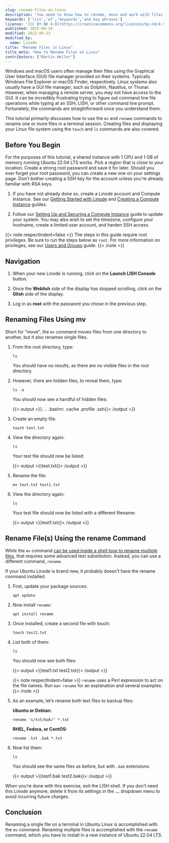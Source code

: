 ```yaml
---
slug: rename-files-on-linux
description: "You need to know how to rename, move and work with files and folders on Linux if you work on a cloud server with cloud apps. This is a comprehensive tutorial to get you started? ✓ Click here!"
keywords: ['list','of','keywords','and key phrases']
license: '[CC BY-ND 4.0](https://creativecommons.org/licenses/by-nd/4.0)'
published: 2022-09-14
modified: 2022-09-23
modified_by:
  name: Linode
title: "Rename Files in Linux"
title_meta: "How to Rename Files on Linux"
contributors: ["Martin Heller"]
---
```


Windows and macOS users often manage their files using the Graphical User Interface (GUI) file manager provided on their systems. Typically Windows File Explorer or macOS Finder, respectively. Linux systems also usually have a GUI file manager, such as Dolphin, Nautilus, or Thunar. However, when managing a remote server, you may not have access to the GUI. It can be incredibly frustrating trying to figure out command line file operations while typing at an SSH, LISH, or other command line prompt. Fortunately, the commands are straightforward once you understand them.

This tutorial primarily discusses how to use the `mv` and `rename` commands to rename one or more files in a terminal session. Creating files and displaying your Linux file system using the `touch` and `ls` commands are also covered.

## Before You Begin

For the purposes of this tutorial, a shared instance with 1 CPU and 1 GB of memory running Ubuntu 22.04 LTS works. Pick a region that is close to your location. Create a strong root password and save it for later. Should you ever forget your root password, you can create a new one on your settings page. Don’t bother creating a SSH key for the account unless you're already familiar with RSA keys.

1.  If you have not already done so, create a Linode account and Compute Instance. See our [Getting Started with Linode](/docs/products/platform/get-started/) and [Creating a Compute Instance](/docs/products/compute/compute-instances/guides/create/) guides.

2.  Follow our [Setting Up and Securing a Compute Instance](/docs/products/compute/compute-instances/guides/set-up-and-secure/) guide to update your system. You may also wish to set the timezone, configure your hostname, create a limited user account, and harden SSH access.

{{< note respectIndent=false >}}
The steps in this guide require root privileges. Be sure to run the steps below as `root`. For more information on privileges, see our [Users and Groups](/docs/guides/linux-users-and-groups/) guide.
{{< /note >}}

## Navigation

1. When your new Linode is running, click on the **Launch LISH Console** button.

1. Once the **Weblish** side of the display has stopped scrolling, click on the **Glish** side of the display.

1. Log in as **root** with the password you chose in the previous step.

## Renaming Files Using mv

Short for "move", the `mv` command moves files from one directory to another, but it also renames single files.

1.  From the root directory, type:

        ls

    You should have no results, as there are no visible files in the root directory.

1.  However, there are hidden files, to reveal them, type:

        ls -a

    You should now see a handful of hidden files:

    {{< output >}}. .. .bashrc .cache .profile .ssh{{< /output >}}

1.  Create an empty file:

        touch test.txt

1.  View the directory again:

        ls

    Your test file should now be listed:

    {{< output >}}test.txt{{< /output >}}

1.  Rename the file:

        mv test.txt test1.txt

1.  View the directory again:

        ls

    Your test file should now be listed with a different filename:

    {{< output >}}test1.txt{{< /output >}}

## Rename File(s) Using the rename Command

While the `mv` command [can be used inside a shell loop to rename multiple files](https://linuxhint.com/rename-file-ubuntu-terminal/), that requires some advanced text substitution. Instead, you can use a different command, `rename`.

If your Ubuntu Linode is brand new, it probably doesn't have the rename command installed.

1.  First, update your package sources:

        apt update

1.  Now install `rename`:

        apt install rename

1.  Once installed, create a second file with touch:

        touch test2.txt

1.  List both of them:

        ls

    You should now see both files:

    {{< output >}}test1.txt test2.txt{{< /output >}}

    {{< note respectIndent=false >}}
`rename` uses a Perl expression to act on the file names. Run `man rename` for an explanation and several examples.
{{< /note >}}

1.  As an example, let’s rename both text files to backup files:

    **Ubuntu or Debian:**

        rename 's/txt/bak/' *.txt

    **RHEL, Fedora, or CentOS:**

        rename .txt .bak *.txt

1.  Now list them:

        ls

    You should see the same files as before, but with `.bak` extensions:

    {{< output >}}test1.bak test2.bak{{< /output >}}

When you’re done with this exercise, exit the LISH shell. If you don't need this Linode anymore, delete it from its settings in the **...** dropdown menu to avoid incurring future charges.

## Conclusion

Renaming a single file on a terminal in Ubuntu Linux is accomplished with the `mv` command. Renaming multiple files is accomplished with the `rename` command, which you have to install in a new instance of Ubuntu 22.04 LTS.